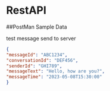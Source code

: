 # RestAPI

##PostMan Sample Data

test message send to server
```json
{
"messageId": "ABC1234",
"conversationId": "DEF456",
"senderId": "GHI789",
"messageText": "Hello, how are you?",
"messageTime": "2023-05-08T15:30:00"
}
```
